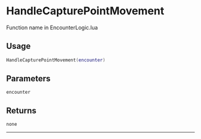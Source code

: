 # HandleCapturePointMovement
Function name in EncounterLogic.lua
## Usage
```lua
HandleCapturePointMovement(encounter)
```
## Parameters
`encounter`
## Returns
`none`

---